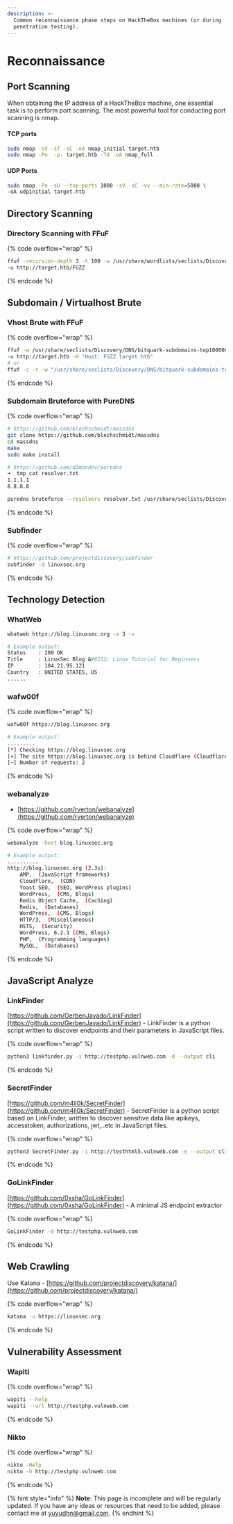 ```yaml
---
description: >-
  Common reconnaissance phase steps on HackTheBox machines (or during
  penetration testing).
---
```


# Reconnaissance

## Port Scanning

When obtaining the IP address of a HackTheBox machine, one essential task is to perform port scanning. The most powerful tool for conducting port scanning is nmap.

#### TCP ports

```bash
sudo nmap -sV -sT -sC -oA nmap_initial target.htb
sudo nmap -Pn  -p- target.htb -T4 -oA nmap_full
```

#### **UDP Ports**

```bash
sudo nmap -Pn -sU --top-ports 1000 -sV -sC -vv --min-rate=5000 \
-oA udpinitial target.htb
```

## Directory Scanning

### Directory Scanning with FFuF

{% code overflow="wrap" %}
```bash
ffuf -recursion-depth 3 -t 100 -w /usr/share/wordlists/seclists/Discovery/Web-Content/big.txt \
-u http://target.htb/FUZZ
```
{% endcode %}

## Subdomain / Virtualhost Brute

### Vhost Brute with FFuF

{% code overflow="wrap" %}
```bash
ffuf -w /usr/share/seclists/Discovery/DNS/bitquark-subdomains-top100000.txt \
-u http://target.htb -H "Host: FUZZ.target.htb"
# or
ffuf -c -r -w "/usr/share/seclists/Discovery/DNS/bitquark-subdomains-top100000.txt" -u "http://FUZZ.linuxsec.org"
```
{% endcode %}

### Subdomain Bruteforce with PureDNS

{% code overflow="wrap" %}
```bash
# https://github.com/blechschmidt/massdns
git clone https://github.com/blechschmidt/massdns
cd massdns
make
sudo make install

# https://github.com/d3mondev/puredns
➜  tmp cat resolver.txt
1.1.1.1
8.8.8.8

puredns bruteforce --resolvers resolver.txt /usr/share/seclists/Discovery/DNS/dns-Jhaddix.txt linuxsec.org
```
{% endcode %}

### Subfinder

{% code overflow="wrap" %}
```bash
# https://github.com/projectdiscovery/subfinder
subfinder -d linuxsec.org
```
{% endcode %}

## Technology Detection

### WhatWeb

```bash
whatweb https://blog.linuxsec.org -a 3 -v

# Example output:
Status    : 200 OK
Title     : LinuxSec Blog &#8212; Linux Tutorial for Beginners
IP        : 104.21.95.121
Country   : UNITED STATES, US
......
```

### wafw00f

{% code overflow="wrap" %}
```bash
wafw00f https://blog.linuxsec.org

# Example output:
.........                                                                                                                                                                                                                                           
[*] Checking https://blog.linuxsec.org
[+] The site https://blog.linuxsec.org is behind Cloudflare (Cloudflare Inc.) WAF.
[~] Number of requests: 2
```
{% endcode %}

### webanalyze

* [https://github.com/rverton/webanalyze](https://github.com/rverton/webanalyze)

{% code overflow="wrap" %}
```bash
webanalyze -host blog.linuxsec.org

# Example output:
..........
http://blog.linuxsec.org (2.3s):
    AMP,  (JavaScript frameworks)
    Cloudflare,  (CDN)
    Yoast SEO,  (SEO, WordPress plugins)
    WordPress,  (CMS, Blogs)
    Redis Object Cache,  (Caching)
    Redis,  (Databases)
    WordPress,  (CMS, Blogs)
    HTTP/3,  (Miscellaneous)
    HSTS,  (Security)
    WordPress, 6.2.3 (CMS, Blogs)
    PHP,  (Programming languages)
    MySQL,  (Databases)
```
{% endcode %}

## JavaScript Analyze

### **LinkFinder**

[https://github.com/GerbenJavado/LinkFinder](https://github.com/GerbenJavado/LinkFinder) - LinkFinder is a python script written to discover endpoints and their parameters in JavaScript files.

{% code overflow="wrap" %}
```bash
python3 linkfinder.py -i http://testphp.vulnweb.com -d --output cli
```
{% endcode %}

### **SecretFinder**

[https://github.com/m4ll0k/SecretFinder](https://github.com/m4ll0k/SecretFinder) - SecretFinder is a python script based on LinkFinder, written to discover sensitive data like apikeys, accesstoken, authorizations, jwt,..etc in JavaScript files.

{% code overflow="wrap" %}
```bash
python3 SecretFinder.py -i http://testhtml5.vulnweb.com -e --output cli
```
{% endcode %}

### GoLinkFinder

[https://github.com/0xsha/GoLinkFinder](https://github.com/0xsha/GoLinkFinder) - A minimal JS endpoint extractor

{% code overflow="wrap" %}
```bash
GoLinkFinder -d http://testphp.vulnweb.com
```
{% endcode %}

## Web Crawling

Use Katana - [https://github.com/projectdiscovery/katana/](https://github.com/projectdiscovery/katana/)

{% code overflow="wrap" %}
```bash
katana -u https://linuxsec.org
```
{% endcode %}

## Vulnerability Assessment

### Wapiti

{% code overflow="wrap" %}
```bash
wapiti --help
wapiti --url http://testphp.vulnweb.com
```
{% endcode %}

### Nikto

{% code overflow="wrap" %}
```bash
nikto -Help
nikto -h http://testphp.vulnweb.com
```
{% endcode %}

{% hint style="info" %}
**Note**: This page is incomplete and will be regularly updated. If you have any ideas or resources that need to be added, please contact me at [yuyudhn@gmail.com](mailto:yuyudhn@gmail.com).
{% endhint %}
